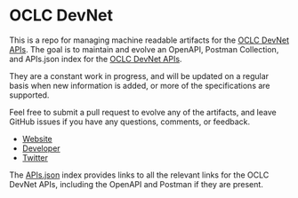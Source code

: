 # OCLC DevNetThis is a repo for managing machine readable artifacts for the [OCLC DevNet APIs](http://www.oclc.org). The goal is to maintain and evolve an OpenAPI, Postman Collection, and APIs.json index for the [OCLC DevNet APIs](http://www.oclc.org).They are a constant work in progress, and will be updated on a regular basis when new information is added, or more of the specifications are supported.Feel free to submit a pull request to evolve any of the artifacts, and leave GitHub issues if you have any questions, comments, or feedback.- [Website](http://www.oclc.org)- [Developer](http://www.oclc.org)- [Twitter](https://twitter.com/oclcdevnet)The [APIs.json](https://github.com/api-evangelist/oclc-devnet/blob/master/apis.json) index provides links to all the relevant links for the OCLC DevNet APIs, including the OpenAPI and Postman if they are present.